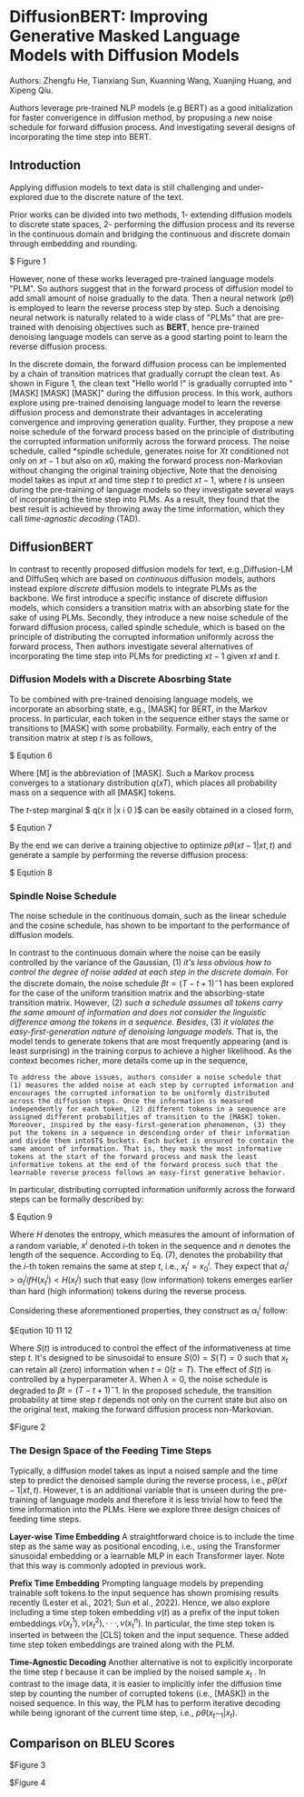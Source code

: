 # DiffusionBERT: Improving Generative Masked Language Models with Diffusion Models

Authors: Zhengfu He, Tianxiang Sun, Kuanning Wang, Xuanjing Huang, and Xipeng Qiu.

Authors leverage pre-trained NLP models (e.g BERT) as a good initialization for faster converigence in diffusion method, by propusing a new noise schedule for forward diffusion process. And investigating several designs of incorporating the time step into BERT.

## Introduction


Applying diffusion models to text data is still challenging and under-explored due to the discrete nature of the text.

Prior works can be divided into two methods, 1- extending diffusion models to discrete state spaces, 2- performing the diffusion process and its reverse in the continuous domain and bridging the continuous and discrete domain through embedding and rounding.

$ Figure 1

However, none of these works leveraged pre-trained language models "PLM". So authors suggest that in the forward process of diffusion model to add small amount of noise gradually to the data. Then a neural network ($p θ$) is employed to learn the reverse process step by step. Such a denoising neural network is naturally related to a wide class of "PLMs" that are pre-trained with denoising objectives such as **BERT**, hence pre-trained denoising language models can serve as a good starting point to learn the reverse diffusion process.

In the discrete domain, the forward diffusion process can be implemented by a chain of transition matrices that gradually corrupt the clean text. As shown in Figure 1, the clean text "Hello world !" is gradually corrupted into " [MASK]  [MASK]  [MASK]" during the diffusion process. In this work, authors explore using pre-trained denoising language model to learn the reverse diffusion process and demonstrate their advantages in accelerating convergence and improving generation quality. Further, they propose a new noise schedule of the forward process based on the principle of distributing the corrupted information uniformly across the forward process. The noise schedule, called *spindle schedule, generates noise for $Xt$ conditioned not only on $x t−1$ but also on $x0$, making the forward process non-Markovian without changing the original training objective, Note that the denoising model takes as input $xt$ and time step $t$ to predict $xt-1$, where $t$ is unseen during the pre-training of language models so they investigate several ways of incorporating the time step into PLMs. As a result, they found that the best result is achieved by throwing away the time information, which they call *time-agnostic decoding* (TAD).

## DiffusionBERT

In contrast to recently proposed diffusion models for text, e.g.,Diffusion-LM and DIffuSeq which are based on *continuous* diffusion models, authors instead explore *discrete* diffusion models to integrate PLMs as the backbone. We first introduce a specific instance of discrete diffusion models, which considers a transition matrix with an absorbing state for the sake of using PLMs. Secondly, they introduce a new noise schedule of the forward diffusion process, called spindle schedule, which is based on the principle of distributing the corrupted information uniformly across the forward process, Then authors investigate several alternatives of incorporating the time step into PLMs for predicting $xt-1$ given $xt$ and $t$.

### Diffusion Models with a Discrete Abosrbing State

To be combined with pre-trained denoising language models, we incorporate an absorbing state, e.g., [MASK] for BERT, in the Markov process. In particular, each token in the sequence either stays the same or transitions to [MASK] with some probability. Formally, each entry of the transition matrix at step $t$ is as follows,

$ Eqution 6

Where [M] is the abbreviation of [MASK]. Such a Markov process converges to a stationary distribution $q(x T )$, which places all probability mass on a sequence with all [MASK] tokens.

The $t$-step marginal $ q(x it |x i 0 )$ can be easily obtained in a closed form,

$ Eqution 7

By the end we can derive a training objective to optimize $p θ (x t−1 |x t , t)$ and generate a sample by performing the reverse diffusion process:

$ Eqution 8

### Spindle Noise Schedule


The noise schedule in the continuous domain, such as the linear schedule and the cosine schedule, has shown to be important to the performance of diffusion models.

In contrast to the continuous domain where the noise can be easily controlled by the variance of the Gaussian, (1) *it's less obvious how to control the degree of noise added at each step in the discrete domain*. For the discrete domain, the noise schedule $β t = (T − t + 1)^-1$ has been explored for the case of the uniform transition matrix and the absorbing-state transition matrix. However, (2) *such a schedule assumes all tokens carry the same amount of information and does not consider the linguistic difference among the tokens in a sequence. Besides*, (3) *it violates the easy-first-generation nature of denoising language models.* That is, the model tends to generate tokens that are most frequently appearing (and is least surprising) in the training corpus to achieve a higher likelihood. As the context becomes richer, more details come up in the sequence,

    To address the above issues, authors consider a noise schedule that (1) measures the added noise at each step by corrupted information and encourages the corrupted information to be uniformly distributed across the diffusion steps. Once the information is measured independently for each token, (2) different tokens in a sequence are assigned different probabilities of transition to the [MASK] token. Moreover, inspired by the easy-first-generation phenomenon, (3) they put the tokens in a sequence in descending order of their information and divide them into$T$ buckets. Each bucket is ensured to contain the same amount of information. That is, they mask the most informative tokens at the start of the forward process and mask the least informative tokens at the end of the forward process such that the learnable reverse process follows an easy-first generative behavior.

In particular, distributing corrupted information uniformly across the forward steps can be formally described by:

$ Eqution 9

Where $H$ denotes the entropy, which measures the amount of information of a random variable, $x^i$ denoted $i$-th token in the sequence and $n$ denotes the length of the sequence. According to Eq. (7), denotes the probability that the $i$-th token remains the same at step $t$, i.e., $x^i_t = x^i_0$. They expect that $α^i_t > α^j_t if H(x ^i_t ) < H(x^j_t )$ such that easy (low information) tokens emerges earlier than hard (high information) tokens during the reverse process.

Considering these aforementioned properties, they construct as $α^i_t$ follow:

$Eqution 10 11 12

Where $S(t)$ is introduced to control the effect of the informativeness at time step $t$. It's designed to be sinusoidal to ensure $S(0) = S(T) = 0$ such that $x_t$ can retain all (zero) information when $t = 0 (t=T)$. The effect of $S(t)$ is controlled by a hyperparameter $λ$. When $λ = 0$, the noise schedule is degraded to $β t = (T −t+1)^−1$. In the proposed schedule, the transition probability at time step $t$ depends not only on the current state but also on the original text, making the forward diffusion process non-Markovian.

$Figure 2

### The Design Space of the Feeding Time Steps

Typically, a diffusion model takes as input a noised sample and the time step to predict the denoised sample during the reverse process, i.e., $p θ (x t−1 |x t , t)$. However, t is an additional variable that is unseen during the pre-training of language models and therefore it is less trivial how to feed the time information into the PLMs. Here we explore three design choices of feeding time steps.

**Layer-wise Time Embedding** A straightforward choice is to include the time step as the same way as positional encoding, i.e., using the Transformer sinusoidal embedding or a learnable MLP in each Transformer layer. Note that this way is commonly adopted in previous work.

**Prefix Time Embedding** Prompting language models by prepending trainable soft tokens to the input sequence has shown promising results recently (Lester et al., 2021; Sun et al., 2022). Hence, we also explore including a time step token embedding $v(t)$ as a prefix of the input token embeddings $v(x^1_t), v(x^2_t ), · · · , v(x^n_t )$. In particular, the time step token is inserted in between the [CLS] token and the input sequence. These added time step token embeddings are trained along with the PLM.

**Time-Agnostic Decoding** Another alternative is not to explicitly incorporate the time step $t$ because it can be implied by the noised sample $x_t$ . In contrast to the image data, it is easier to implicitly infer the diffusion time step by counting the number of corrupted tokens (i.e., [MASK]) in the noised sequence. In this way, the PLM has to perform iterative decoding while being ignorant of the current time step, i.e., $p θ (x_t−_1 |x_t )$.


## Comparison on BLEU Scores

$Figure 3 

$Figure 4
